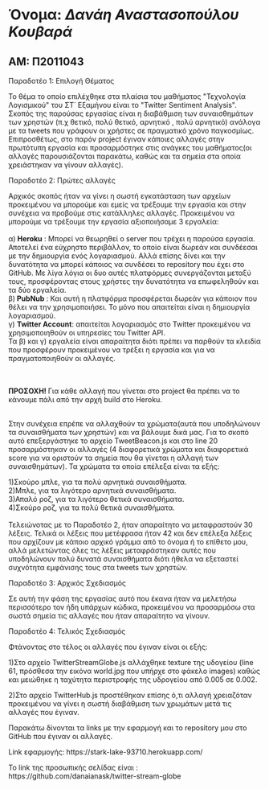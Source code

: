 <h1> Όνομα: <i> Δανάη Αναστασοπούλου Κουβαρά </i> </h1>
<h2> ΑΜ: Π2011043 </h2>

<p> Παραδοτέο 1: Επιλογή Θέματος </p>
<p>Το θέμα το οποίο επιλέχθηκε στα πλαίσια του μαθήματος "Τεχνολογία Λογισμικού" του ΣΤ΄ Εξαμήνου είναι το "Twitter Sentiment Analysis". 
Σκοπός της παρούσας εργασίας είναι η διαβάθμιση των συναισθημάτων των χρηστών (π.χ θετικό, πολύ θετικό, αρνητικό , πολύ αρνητικό) ανάλογα
με τα tweets που γράφουν οι χρήστες σε πραγματικό χρόνο παγκοσμίως. Επιπροσθέτως, στο παρόν project έγιναν κάποιες αλλαγές 
στην πρωτότυπη εργασία και προσαρμόστηκε στις ανάγκες του μαθήματος(οι αλλαγές παρουσιάζονται παρακάτω, καθώς και τα σημεία στα οποία 
χρειάστηκαν να γίνουν αλλαγές).</p>


<p> Παραδοτέο 2: Πρώτες αλλαγές</p>
<p> Αρχικός σκοπός ήταν να γίνει η σωστή εγκατάσταση των αρχείων προκειμένου να μπορούμε και εμείς να τρέξουμε την εργασία και στην
συνέχεια να προβούμε στις κατάλληλες αλλαγές. Προκειμένου να μπορούμε να τρέξουμε την εργασία αξιοποιήσαμε 3 εργαλεία: <br>

<br>
α)<b> Heroku</b> : Μπορεί να θεωρηθεί ο server που τρέχει η παρούσα εργασία. Αποτελεί ένα εύχρηστο περιβάλλον, το οποίο είναι δωρεάν και 
συνδέεσαι με την δημιουργία ενός λογαριασμού. Αλλά επίσης δίνει και την δυνατότητα να μπορεί κάποιος να συνδέσει το repository που έχει στο GitHub. Με λίγα λόγια οι δυο αυτές πλατφόρμες συνεργάζονται μεταξύ τους,
προσφέροντας στους χρήστες την δυνατότητα να επωφεληθούν και τα δύο εργαλεία.

<br>
β)<b> PubNub</b> : Και αυτή η πλατφόρμα προσφέρεται δωρεάν για κάποιον που θέλει να την χρησιμοποιήσει.
Το μόνο που απαιτείται είναι η δημιουργία λογαριασμού. 

<br>
γ) <b>Twitter Account</b>: απαιτείται λογαριασμός στο Twitter προκειμένου να χρησιμοποιηθούν οι υπηρεσίες του Twitter API.

<br>
Τα β) και γ) εργαλεία είναι απαραίτητα διότι πρέπει να παρθούν τα κλειδία που προσφέρουν προκειμένου να τρέξει η εργασία και για να
πραγματοποιηθούν οι αλλαγές.

<br><br>
<b>ΠΡΟΣΟΧΗ! </b> Για κάθε αλλαγή που γίνεται στο project θα πρέπει να το κάνουμε πάλι από την αρχή build στο Heroku.

<br>
Στην συνέχεια επρέπε να αλλαχθούν τα χρώματα(αυτά που υποδηλώνουν τα συναισθήματα των χρηστών) και να βάλουμε δικά μας.
Για το σκοπό αυτό επεξεργάστηκε το αρχείο TweetBeacon.js και στο line 20 προσαρμόστηκαν οι αλλαγές (4 διαφορετικά χρώματα και διαφορετικά 
score για να οριστούν τα σημεία που θα γίνεται η αλλαγή των συναισθημάτων). Τα χρώματα τα οποία επέλεξα είναι τα εξής:
<br>

1)Σκούρο μπλε, για τα πολύ αρνητικά συναισθήματα.
<br>
2)Μπλε, για τα λιγότερο αρνητικά συναισθήματα.
<br>
3)Απαλό ροζ, για τα λιγότερο θετικά συναισθήματα.
<br>
4)Σκούρο ροζ, για τα πολύ θετικά συναισθήματα. 
<br><br>
Τελειώνοτας με το Παραδοτέο 2, ήταν απαραίτητο να μεταφραστούν 30 λέξεις. Τελικά οι λέξεις που μετέφρασα ήταν 42 και δεν επέλεξα 
λέξεις που αρχίζουν με κάποιο αρχικό γράμμα από το όνομα ή το επίθετο μου, αλλά μελετώντας όλες τις λέξεις μεταφράστηκαν αυτές
που υποδηλώνουν πολύ δυνατά συναισθήματα διότι ήθελα να εξεταστεί συχνότητα εμφάνισης τους στα tweets των χρηστών.

<p>Παραδοτέο 3: Αρχικός Σχεδιασμός</p>
<p> Σε αυτή την φάση της εργασίας αυτό που έκανα ήταν να μελετήσω περισσότερο τον ήδη υπάρχων κώδικα, προκειμένου να προσαρμόσω στα 
σωστά σημεία τις αλλαγές που ήταν απαραίτητο να γίνουν. </p>

<p>Παραδοτέο 4: Τελικός Σχεδιασμός</p>
<p>Φτάνοντας στο τέλος οι αλλαγές που έγιναν είναι οι εξής:</p>
<p>1)Στο αρχείο TwitterStreamGlobe.js αλλάχθηκε texture της υδογείου (line 61, πρόσθεσα την εικόνα world.jpg που υπήρχε στο φάκελο
images) καθώς και μειώθηκε η ταχύτητα περιστροφής της υδρογείου από 0.005 σε 0.002.

2)Στο αρχείο TwitterHub.js προστέθηκαν επίσης ό,τι αλλαγή χρειαζόταν προκειμένου να γίνει η σωστή διαβάθμιση των χρωμάτων μετά τις
αλλαγές που έγιναν.</p>

<p>Παρακάτω δίνονται τα links με την εφαρμογή και το repository μου στο GitHub που έγιναν οι αλλαγές.</p>

<p>Link εφαρμογής: https://stark-lake-93710.herokuapp.com/ </p>

<p>Το link της προσωπικής σελίδας είναι : https://github.com/danaianask/twitter-stream-globe  </p>
